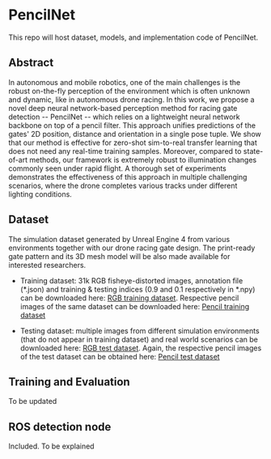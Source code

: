 # PencilNet
This repo will host dataset, models, and implementation code of PencilNet.

## Abstract

In autonomous and mobile robotics, one of the main challenges is the robust on-the-fly perception of the environment which is often unknown and dynamic, like in autonomous drone racing. In this work, we propose a novel deep neural network-based perception method for racing gate detection -- PencilNet -- which relies on a lightweight neural network backbone on top of a pencil filter. This approach unifies predictions of the gates' 2D position, distance and orientation in a single pose tuple. We show that our method is effective for zero-shot sim-to-real transfer learning that does not need any real-time training samples. Moreover, compared to state-of-art methods, our framework is extremely robust to illumination changes commonly seen under rapid flight. A thorough set of experiments demonstrates the effectiveness of this approach in multiple challenging scenarios, where the drone completes various tracks under different lighting conditions.

## Dataset

The simulation dataset generated by Unreal Engine 4 from various environments together with our drone racing gate design. The print-ready gate pattern and its 3D mesh model will be also made available for interested researchers.

- Training dataset: 31k RGB fisheye-distorted images, annotation file (*.json) and training & testing indices (0.9 and 0.1 respectively in *.npy) can be downloaded here: [RGB training dataset](https://drive.google.com/file/d/1HiRcgx7fSzGJhBtc5sE8JzztagGqBvOE/view?usp=sharing). Respective pencil images of the same dataset can be downloaded here: [Pencil training dataset](https://drive.google.com/file/d/1P6oF6HkBcgiz7UoKXevHI0ZIs83Eyuvo/view?usp=sharing)

- Testing dataset: multiple images from different simulation environments (that do not appear in training dataset) and real world scenarios can be downloaded here: [RGB test dataset](https://drive.google.com/file/d/1Q_zz7A_zGIDsKvCsjJ_o9W4IbJymHc2P/view?usp=sharing). Again, the respective pencil images of the test dataset can be obtained here: [Pencil test dataset](https://drive.google.com/file/d/1N9ckkTGaXhV6MIfxEH7OBo_lffOX4GQM/view?usp=sharing)

## Training and Evaluation

To be updated
## ROS detection node

Included. To be explained

